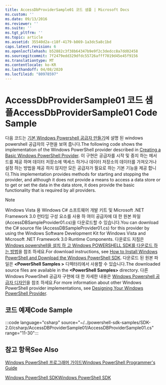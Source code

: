 ```yaml
---
title: AccessDbProviderSample01 코드 샘플 | Microsoft Docs
ms.custom: ''
ms.date: 09/13/2016
ms.reviewer: ''
ms.suite: ''
ms.tgt_pltfrm: ''
ms.topic: article
ms.assetid: 35540d2a-c18f-4179-b869-1a3dc5a8c1bd
caps.latest.revision: 6
ms.openlocfilehash: b52882c3f38b64347b9e9f2c3dedcc8a7dd02458
ms.sourcegitcommit: 7f2479edd329dfdc55726afff7019d45e45f9156
ms.translationtype: MT
ms.contentlocale: ko-KR
ms.lasthandoff: 04/08/2020
ms.locfileid: "80978597"
---
```

# <a name="accessdbprovidersample01-code-sample"></a><span data-ttu-id="baef6-102">AccessDbProviderSample01 코드 샘플</span><span class="sxs-lookup"><span data-stu-id="baef6-102">AccessDbProviderSample01 Code Sample</span></span>

<span data-ttu-id="baef6-103">다음 코드는 [기본 Windows Powershell 공급자 만들기](./creating-a-basic-windows-powershell-provider.md)에 설명 된 windows powershell 공급자의 구현을 보여 줍니다.</span><span class="sxs-lookup"><span data-stu-id="baef6-103">The following code shows the implementation of the Windows PowerShell provider described in [Creating a Basic Windows PowerShell Provider](./creating-a-basic-windows-powershell-provider.md).</span></span>
<span data-ttu-id="baef6-104">이 구현은 공급자를 시작 및 중지 하는 메서드를 제공 하며 데이터 저장소에 액세스 하거나 데이터 저장소의 데이터를 가져오거나 설정 하는 방법을 제공 하지 않지만 모든 공급자가 필요로 하는 기본 기능을 제공 합니다.</span><span class="sxs-lookup"><span data-stu-id="baef6-104">This implementation provides methods for starting and stopping the provider, and although it does not provide a means to access a data store or to get or set the data in the data store, it does provide the basic functionality that is required by all providers.</span></span>

> [!NOTE]
> <span data-ttu-id="baef6-105">Windows Vista 용 Windows C# 소프트웨어 개발 키트 및 Microsoft .NET Framework 3.0 런타임 구성 요소를 사용 하 여이 공급자에 대 한 원본 파일 (AccessDBSampleProvider01.cs)을 다운로드할 수 있습니다.</span><span class="sxs-lookup"><span data-stu-id="baef6-105">You can download the C# source file (AccessDBSampleProvider01.cs) for this provider by using the Windows Software Development Kit for Windows Vista and Microsoft .NET Framework 3.0 Runtime Components.</span></span> <span data-ttu-id="baef6-106">다운로드 지침은 [Windows powershell을 설치 하 고 Windows POWERSHELL SDK를 다운로드 하는 방법](/powershell/scripting/developer/installing-the-windows-powershell-sdk)을 참조 하세요.</span><span class="sxs-lookup"><span data-stu-id="baef6-106">For download instructions, see [How to Install Windows PowerShell and Download the Windows PowerShell SDK](/powershell/scripting/developer/installing-the-windows-powershell-sdk).</span></span>
> <span data-ttu-id="baef6-107">다운로드 된 원본 파일은 **\<PowerShell Samples >** 디렉터리에서 사용할 수 있습니다.</span><span class="sxs-lookup"><span data-stu-id="baef6-107">The downloaded source files are available in the **\<PowerShell Samples>** directory.</span></span> <span data-ttu-id="baef6-108">다른 Windows PowerShell 공급자 구현에 대 한 자세한 내용은 [Windows Powershell 공급자 디자인](./designing-your-windows-powershell-provider.md)을 참조 하세요.</span><span class="sxs-lookup"><span data-stu-id="baef6-108">For more information about other Windows PowerShell provider implementations, see [Designing Your Windows PowerShell Provider](./designing-your-windows-powershell-provider.md).</span></span>

## <a name="code-sample"></a><span data-ttu-id="baef6-109">코드 예제</span><span class="sxs-lookup"><span data-stu-id="baef6-109">Code Sample</span></span>

:::code language="csharp" source="~/../powershell-sdk-samples/SDK-2.0/csharp/AccessDBProviderSample01/AccessDBProviderSample01.cs" range="11-30":::

## <a name="see-also"></a><span data-ttu-id="baef6-110">참고 항목</span><span class="sxs-lookup"><span data-stu-id="baef6-110">See Also</span></span>

[<span data-ttu-id="baef6-111">Windows PowerShell 프로그래머 가이드</span><span class="sxs-lookup"><span data-stu-id="baef6-111">Windows PowerShell Programmer's Guide</span></span>](./windows-powershell-programmer-s-guide.md)

[<span data-ttu-id="baef6-112">Windows PowerShell SDK</span><span class="sxs-lookup"><span data-stu-id="baef6-112">Windows PowerShell SDK</span></span>](../windows-powershell-reference.md)
